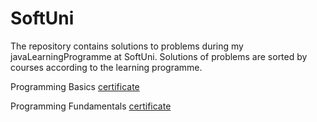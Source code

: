# SoftUni
The repository contains solutions to problems during my javaLearningProgramme at SoftUni.
Solutions of problems are sorted by courses according to the learning programme.


Programming Basics [certificate](https://softuni.bg/certificates/details/140089/040083a4)

Programming Fundamentals [certificate](https://softuni.bg/certificates/details/140089/040083a4)
